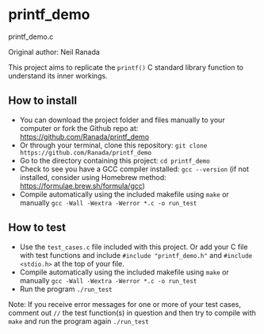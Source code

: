 # printf_demo
printf_demo.c

Original author: Neil Ranada

This project aims to replicate the `printf()` C standard library function to understand its inner workings.

## How to install

- You can download the project folder and files manually to your computer or fork the Github repo at: 
https://github.com/Ranada/printf_demo
- Or through your terminal, clone this repository: `git clone https://github.com/Ranada/printf_demo`
- Go to the directory containing this project: `cd printf_demo`
- Check to see you have a GCC compiler installed: `gcc --version` (if not installed, consider using Homebrew method: https://formulae.brew.sh/formula/gcc)
- Compile automatically using the included makefile using `make` or manually `gcc -Wall -Wextra -Werror *.c -o run_test`

## How to test
- Use the `test_cases.c` file included with this project. Or add your C file with test functions and include `#include "printf_demo.h"` and `#include <stdio.h>` at the top of your file.
- Compile automatically using the included makefile using `make` or manually `gcc -Wall -Wextra -Werror *.c -o run_test`
- Run the program `./run_test`

Note: If you receive error messages for one or more of your test cases, comment out `//` the test function(s) in question and then try to compile with `make` and run the program again `./run_test`